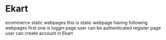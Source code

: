 # Ekart
ecommerce static webpages
this is static webpage having following webpages first one is 
loggin page 
user can be authenticated
register page 
user can create account in Ekart
